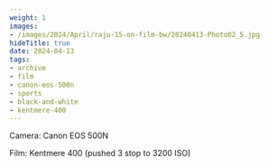 ```yaml
---
weight: 1
images:
- /images/2024/April/raju-15-on-film-bw/20240413-Photo02_5.jpg
hideTitle: true
date: 2024-04-13
tags:
- archive
- film
- canon-eos-500n
- sports
- black-and-white
- kentmere-400
---
```


Camera: Canon EOS 500N

Film: Kentmere 400 (pushed 3 stop to 3200 ISO)